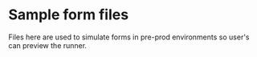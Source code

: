 # Sample form files

Files here are used to simulate forms in pre-prod environments so user's can preview the runner.
